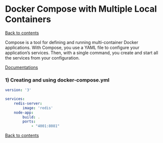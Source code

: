 # Docker Compose with Multiple Local Containers

[Back to contents](/README.md)

Compose is a tool for defining and running multi-container Docker applications. With Compose, you use a YAML file to configure your application’s services. Then, with a single command, you create and start all the services from your configuration.

[Documentations](https://docs.docker.com/compose/)

### 1) Creating and using docker-compose.yml

```yml
version: '3'

services:
    redis-server:
        image: 'redis'
    node-app:
        build: .
        ports:
            - "4001:8081"
```

[Back to contents](/README.md)
